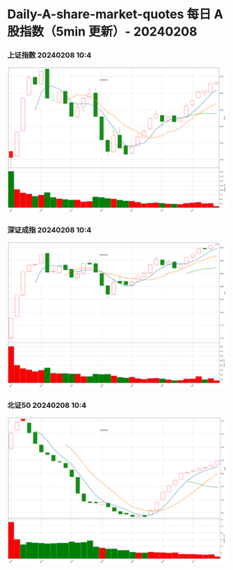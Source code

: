 
# Daily-A-share-market-quotes 每日 A 股指数（5min 更新）- 20240208

### 上证指数 20240208 10:4
![](./fig/2024/2/20240208-sh000001.png)

### 深证成指 20240208 10:4
![](./fig/2024/2/20240208-sz399001.png)

### 北证50 20240208 10:4
![](./fig/2024/2/20240208-bj899050.png)
